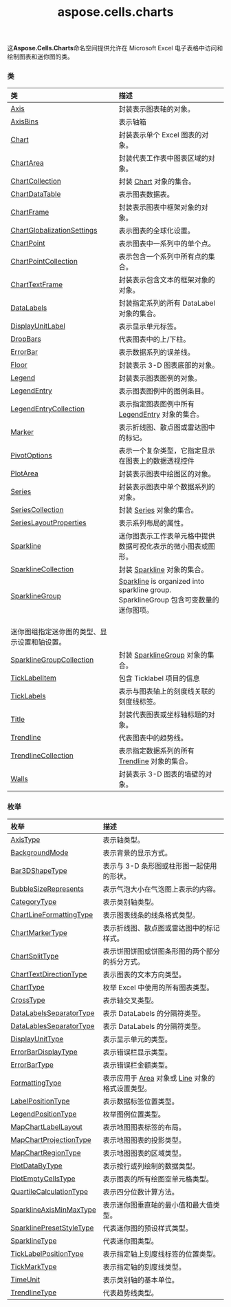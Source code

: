 ﻿---
title: aspose.cells.charts
second_title: Aspose.Cells for Python via .NET API 参考文献
description:
type: docs
weight: 10
url: /zh/python-net/aspose.cells.charts/
is_root: false
---
这**Aspose.Cells.Charts**命名空间提供允许在 Microsoft Excel 电子表格中访问和绘制图表和迷你图的类。

### 类
|类|描述|
| :- | :- |
| [Axis](/cells/zh/python-net/aspose.cells.charts/axis) |封装表示图表轴的对象。|
| [AxisBins](/cells/zh/python-net/aspose.cells.charts/axisbins) |表示轴箱|
| [Chart](/cells/zh/python-net/aspose.cells.charts/chart) |封装表示单个 Excel 图表的对象。|
| [ChartArea](/cells/zh/python-net/aspose.cells.charts/chartarea) |封装代表工作表中图表区域的对象。|
| [ChartCollection](/cells/zh/python-net/aspose.cells.charts/chartcollection) |封装 [Chart](/cells/zh/python-net/aspose.cells.charts/chart) 对象的集合。|
| [ChartDataTable](/cells/zh/python-net/aspose.cells.charts/chartdatatable) |表示图表数据表。|
| [ChartFrame](/cells/zh/python-net/aspose.cells.charts/chartframe) |封装表示图表中框架对象的对象。|
| [ChartGlobalizationSettings](/cells/zh/python-net/aspose.cells.charts/chartglobalizationsettings) |表示图表的全球化设置。|
| [ChartPoint](/cells/zh/python-net/aspose.cells.charts/chartpoint) |表示图表中一系列中的单个点。|
| [ChartPointCollection](/cells/zh/python-net/aspose.cells.charts/chartpointcollection) |表示包含一个系列中所有点的集合。|
| [ChartTextFrame](/cells/zh/python-net/aspose.cells.charts/charttextframe) |封装表示包含文本的框架对象的对象。|
| [DataLabels](/cells/zh/python-net/aspose.cells.charts/datalabels) |封装指定系列的所有 DataLabel 对象的集合。|
| [DisplayUnitLabel](/cells/zh/python-net/aspose.cells.charts/displayunitlabel) |表示显示单元标签。|
| [DropBars](/cells/zh/python-net/aspose.cells.charts/dropbars) |代表图表中的上/下柱。|
| [ErrorBar](/cells/zh/python-net/aspose.cells.charts/errorbar) |表示数据系列的误差线。|
| [Floor](/cells/zh/python-net/aspose.cells.charts/floor) |封装表示 3-D 图表底部的对象。|
| [Legend](/cells/zh/python-net/aspose.cells.charts/legend) |封装表示图表图例的对象。|
| [LegendEntry](/cells/zh/python-net/aspose.cells.charts/legendentry) |表示图表图例中的图例条目。|
| [LegendEntryCollection](/cells/zh/python-net/aspose.cells.charts/legendentrycollection) |表示指定图表图例中所有 [LegendEntry](/cells/zh/python-net/aspose.cells.charts/legendentry) 对象的集合。|
| [Marker](/cells/zh/python-net/aspose.cells.charts/marker) |表示折线图、散点图或雷达图中的标记。|
| [PivotOptions](/cells/zh/python-net/aspose.cells.charts/pivotoptions) |表示一个复杂类型，它指定显示在图表上的数据透视控件|
| [PlotArea](/cells/zh/python-net/aspose.cells.charts/plotarea) |封装表示图表中绘图区的对象。|
| [Series](/cells/zh/python-net/aspose.cells.charts/series) |封装表示图表中单个数据系列的对象。|
| [SeriesCollection](/cells/zh/python-net/aspose.cells.charts/seriescollection) |封装 [Series](/cells/zh/python-net/aspose.cells.charts/series) 对象的集合。|
| [SeriesLayoutProperties](/cells/zh/python-net/aspose.cells.charts/serieslayoutproperties) |表示系列布局的属性。|
| [Sparkline](/cells/zh/python-net/aspose.cells.charts/sparkline) |迷你图表示工作表单元格中提供数据可视化表示的微小图表或图形。|
| [SparklineCollection](/cells/zh/python-net/aspose.cells.charts/sparklinecollection) |封装 [Sparkline](/cells/zh/python-net/aspose.cells.charts/sparkline) 对象的集合。|
| [SparklineGroup](/cells/zh/python-net/aspose.cells.charts/sparklinegroup) | [Sparkline](/cells/zh/python-net/aspose.cells.charts/sparkline) is organized into sparkline group. SparklineGroup 包含可变数量的迷你图项。<br/>迷你图组指定迷你图的类型、显示设置和轴设置。|
| [SparklineGroupCollection](/cells/zh/python-net/aspose.cells.charts/sparklinegroupcollection) |封装 [SparklineGroup](/cells/zh/python-net/aspose.cells.charts/sparklinegroup) 对象的集合。|
| [TickLabelItem](/cells/zh/python-net/aspose.cells.charts/ticklabelitem) |包含 Ticklabel 项目的信息|
| [TickLabels](/cells/zh/python-net/aspose.cells.charts/ticklabels) |表示与图表轴上的刻度线关联的刻度线标签。|
| [Title](/cells/zh/python-net/aspose.cells.charts/title) |封装代表图表或坐标轴标题的对象。|
| [Trendline](/cells/zh/python-net/aspose.cells.charts/trendline) |代表图表中的趋势线。|
| [TrendlineCollection](/cells/zh/python-net/aspose.cells.charts/trendlinecollection) |表示指定数据系列的所有 [Trendline](/cells/zh/python-net/aspose.cells.charts/trendline) 对象的集合。|
| [Walls](/cells/zh/python-net/aspose.cells.charts/walls) |封装表示 3-D 图表的墙壁的对象。|


### 枚举
|枚举|描述|
| :- | :- |
| [AxisType](/cells/zh/python-net/aspose.cells.charts/axistype) |表示轴类型。|
| [BackgroundMode](/cells/zh/python-net/aspose.cells.charts/backgroundmode) |表示背景的显示方式。|
| [Bar3DShapeType](/cells/zh/python-net/aspose.cells.charts/bar3dshapetype) |表示与 3-D 条形图或柱形图一起使用的形状。|
| [BubbleSizeRepresents](/cells/zh/python-net/aspose.cells.charts/bubblesizerepresents) |表示气泡大小在气泡图上表示的内容。|
| [CategoryType](/cells/zh/python-net/aspose.cells.charts/categorytype) |表示类别轴类型。|
| [ChartLineFormattingType](/cells/zh/python-net/aspose.cells.charts/chartlineformattingtype) |表示图表线条的线条格式类型。|
| [ChartMarkerType](/cells/zh/python-net/aspose.cells.charts/chartmarkertype) |表示折线图、散点图或雷达图中的标记样式。|
| [ChartSplitType](/cells/zh/python-net/aspose.cells.charts/chartsplittype) |表示饼图饼图或饼图条形图的两个部分的拆分方式。|
| [ChartTextDirectionType](/cells/zh/python-net/aspose.cells.charts/charttextdirectiontype) |表示图表的文本方向类型。|
| [ChartType](/cells/zh/python-net/aspose.cells.charts/charttype) |枚举 Excel 中使用的所有图表类型。|
| [CrossType](/cells/zh/python-net/aspose.cells.charts/crosstype) |表示轴交叉类型。|
| [DataLabelsSeparatorType](/cells/zh/python-net/aspose.cells.charts/datalabelsseparatortype) |表示 DataLabels 的分隔符类型。|
| [DataLablesSeparatorType](/cells/zh/python-net/aspose.cells.charts/datalablesseparatortype) |表示 DataLabels 的分隔符类型。|
| [DisplayUnitType](/cells/zh/python-net/aspose.cells.charts/displayunittype) |表示显示单元的类型。|
| [ErrorBarDisplayType](/cells/zh/python-net/aspose.cells.charts/errorbardisplaytype) |表示错误栏显示类型。|
| [ErrorBarType](/cells/zh/python-net/aspose.cells.charts/errorbartype) |表示错误栏金额类型。|
| [FormattingType](/cells/zh/python-net/aspose.cells.charts/formattingtype) |表示应用于 [Area](/cells/zh/python-net/aspose.cells.drawing/area) 对象或 [Line](/cells/zh/python-net/aspose.cells.drawing/line) 对象的格式设置类型。|
| [LabelPositionType](/cells/zh/python-net/aspose.cells.charts/labelpositiontype) |表示数据标签位置类型。|
| [LegendPositionType](/cells/zh/python-net/aspose.cells.charts/legendpositiontype) |枚举图例位置类型。|
| [MapChartLabelLayout](/cells/zh/python-net/aspose.cells.charts/mapchartlabellayout) |表示地图图表标签的布局。|
| [MapChartProjectionType](/cells/zh/python-net/aspose.cells.charts/mapchartprojectiontype) |表示地图图表的投影类型。|
| [MapChartRegionType](/cells/zh/python-net/aspose.cells.charts/mapchartregiontype) |表示地图图表的区域类型。|
| [PlotDataByType](/cells/zh/python-net/aspose.cells.charts/plotdatabytype) |表示按行或列绘制的数据类型。|
| [PlotEmptyCellsType](/cells/zh/python-net/aspose.cells.charts/plotemptycellstype) |表示图表的所有绘图空单元格类型。|
| [QuartileCalculationType](/cells/zh/python-net/aspose.cells.charts/quartilecalculationtype) |表示四分位数计算方法。|
| [SparklineAxisMinMaxType](/cells/zh/python-net/aspose.cells.charts/sparklineaxisminmaxtype) |表示迷你图垂直轴的最小值和最大值类型。|
| [SparklinePresetStyleType](/cells/zh/python-net/aspose.cells.charts/sparklinepresetstyletype) |代表迷你图的预设样式类型。|
| [SparklineType](/cells/zh/python-net/aspose.cells.charts/sparklinetype) |代表迷你图类型。|
| [TickLabelPositionType](/cells/zh/python-net/aspose.cells.charts/ticklabelpositiontype) |表示指定轴上刻度线标签的位置类型。|
| [TickMarkType](/cells/zh/python-net/aspose.cells.charts/tickmarktype) |表示指定轴的刻度线类型。|
| [TimeUnit](/cells/zh/python-net/aspose.cells.charts/timeunit) |表示类别轴的基本单位。|
| [TrendlineType](/cells/zh/python-net/aspose.cells.charts/trendlinetype) |代表趋势线类型。|


